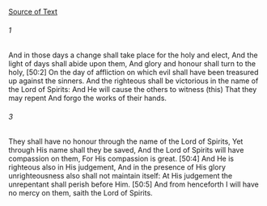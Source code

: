 [Source of Text](https://github.com/scrollmapper/bible_databases_deuterocanonical)

###### 1
And in those days a change shall take place for the holy and elect, And the light of days shall abide upon them, And glory and honour shall turn to the holy, [50:2] On the day of affliction on which evil shall have been treasured up against the sinners.
And the righteous shall be victorious in the name of the Lord of Spirits: And He will cause the others to witness (this) That they may repent And forgo the works of their hands.

###### 3
They shall have no honour through the name of the Lord of Spirits, Yet through His name shall they be saved, And the Lord of Spirits will have compassion on them, For His compassion is great. [50:4] And He is righteous also in His judgement, And in the presence of His glory unrighteousness also shall not maintain itself: At His judgement the unrepentant shall perish before Him. [50:5] And from henceforth I will have no mercy on them, saith the Lord of Spirits.